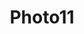 ---
image: /assets/Images/posts/template2/11.jpg
title: Photo11
link: /assets/Images/posts/template2/11.jpg
number: 11
---